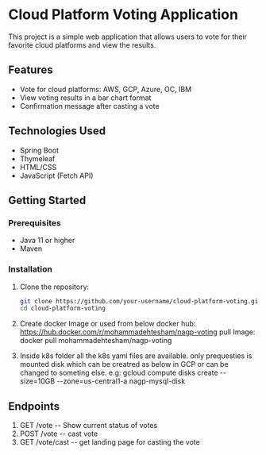 # Cloud Platform Voting Application

This project is a simple web application that allows users to vote for their favorite cloud platforms and view the results.

## Features

- Vote for cloud platforms: AWS, GCP, Azure, OC, IBM
- View voting results in a bar chart format
- Confirmation message after casting a vote

## Technologies Used

- Spring Boot
- Thymeleaf
- HTML/CSS
- JavaScript (Fetch API)

## Getting Started

### Prerequisites

- Java 11 or higher
- Maven

### Installation

1. Clone the repository:

   ```bash
   git clone https://github.com/your-username/cloud-platform-voting.git
   cd cloud-platform-voting
2. Create docker Image or used from below docker hub:
  https://hub.docker.com/r/mohammadehtesham/nagp-voting
  pull Image:
  docker pull mohammadehtesham/nagp-voting
3. Inside k8s folder all the k8s yaml files are available. only prequesties is mounted disk which can be creatred as below in GCP or can be changed to someting else.
  e.g: gcloud compute disks create --size=10GB --zone=us-central1-a nagp-mysql-disk  
## Endpoints
 1. GET /vote  -- Show current status of votes
 2. POST /vote -- cast vote
 3. GET /vote/cast -- get landing page for casting the vote
